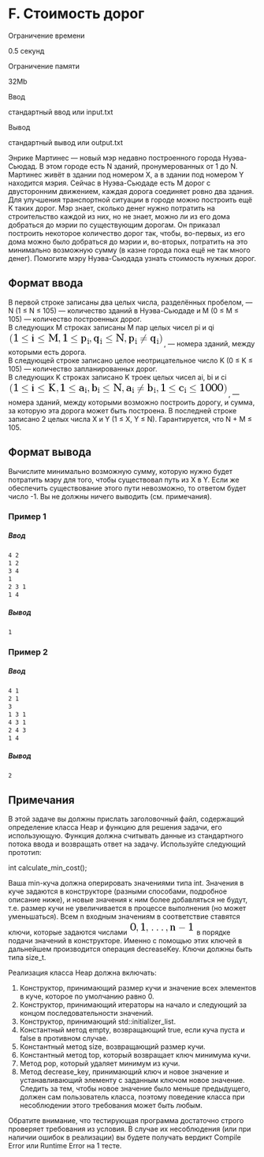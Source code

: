 F. Стоимость дорог
==================

Ограничение времени

0.5 секунд

Ограничение памяти

32Mb

Ввод

стандартный ввод или input.txt

Вывод

стандартный вывод или output.txt

Энрике Мартинес — новый мэр недавно построенного города Нуэва-Сьюдад. В этом городе есть N зданий, пронумерованных от 1 до N. Мартинес живёт в здании под номером X, а в здании под номером Y находится мэрия. Сейчас в Нуэва-Сьюдаде есть M дорог с двусторонним движением, каждая дорога соединяет ровно два здания. Для улучшения транспортной ситуации в городе можно построить ещё K таких дорог. Мэр знает, сколько денег нужно потратить на строительство каждой из них, но не знает, можно ли из его дома добраться до мэрии по существующим дорогам. Он приказал построить некоторое количество дорог так, чтобы, во-первых, из его дома можно было добраться до мэрии и, во-вторых, потратить на это минимально возможную сумму (в казне города пока ещё не так много денег). Помогите мэру Нуэва-Сьюдада узнать стоимость нужных дорог.

Формат ввода
------------

В первой строке записаны два целых числа, разделённых пробелом, — N (1 ≤ N ≤ 105) — количество зданий в Нуэва-Сьюдаде и M (0 ≤ M ≤ 105) — количество построенных дорог.  
В следующих M строках записаны M пар целых чисел pi и qi ![](images/KDEgXGxlcSBpIFxsZXEgTSwgMSBcbGVxIHBfaSwgcV9pIFxsZXEgTiwgcF9pIFxuZXEgcV9pKQ==.png), — номера зданий, между которыми есть дорога.  
В следующей строке записано целое неотрицательное число K (0 ≤ K ≤ 105) — количество запланированных дорог.  
В следующих K строках записано K троек целых чисел ai, bi и ci ![](images/KDEgXGxlcSBpIFxsZXEgSywgMSBcbGVxIGFfaSwgYl9pIFxsZXEgTiwgYV9pIFxuZXEgYl9pLCAxIFxsZXEgY19pIFxsZXEgMTAwMCk=.png), — номера зданий, между которыми возможно построить дорогу, и сумма, за которую эта дорога может быть построена. В последней строке записано 2 целых числа X и Y (1 ≤ X, Y ≤ N). Гарантируется, что N + M ≤ 105.

Формат вывода
-------------

Вычислите минимально возможную сумму, которую нужно будет потратить мэру для того, чтобы существовал путь из X в Y. Если же обеспечить существование этого пути невозможно, то ответом будет число -1. Вы не должны ничего выводить (см. примечания).

### Пример 1

##### Ввод

```
4 2
1 2
3 4
1
2 3 1
1 4
```

##### Вывод

```
1
```

### Пример 2

##### Ввод

```
4 1
2 1
3
1 3 1
4 3 1
2 4 3
1 4
```

##### Вывод

```
2
```

Примечания
----------

В этой задаче вы должны прислать заголовочный файл, содержащий определение класса Heap и функцию для решения задачи, его использующую. Функция должна считывать данные из стандартного потока ввода и возвращать ответ на задачу. Используйте следующий прототип:

int calculate\_min\_cost();

Ваша min-куча должна оперировать значениями типа int. Значения в куче задаются в конструкторе (разными способами, подробное описание ниже), и новые значения к ним более добавляться не будут, т.е. размер кучи не увеличивается в процессе выполнения (но может уменьшаться). Всем n входным значениям в соответствие ставятся ключи, которые задаются числами ![](images/MCwgMSwgXGRvdHMsIG4gLSAx.png) в порядке подачи значений в конструкторе. Именно с помощью этих ключей в дальнейшем производится операция decreaseKey. Ключи должны быть типа size\_t.

Реализация класса Heap должна включать:

1.  Конструктор, принимающий размер кучи и значение всех элементов в куче, которое по умолчанию равно 0.
2.  Конструктор, принимающий итераторы на начало и следующий за концом последовательности значений.
3.  Конструктор, принимающий std::initializer\_list<int>.
4.  Константный метод empty, возвращающий true, если куча пуста и false в противном случае.
5.  Константный метод size, возвращающий размер кучи.
6.  Константный метод top, который возвращает ключ минимума кучи.
7.  Метод pop, который удаляет минимум из кучи.
8.  Метод decrease\_key, принимающий ключ и новое значение и устанавливающий элементу с заданным ключом новое значение. Следить за тем, чтобы новое значение было меньше предыдущего, должен сам пользователь класса, поэтому поведение класса при несоблюдении этого требования может быть любым.

Обратите внимание, что тестирующая программа достаточно строго проверяет требования из условия. В случае их несоблюдения (или при наличии ошибок в реализации) вы будете получать вердикт Compile Error или Runtime Error на 1 тесте.